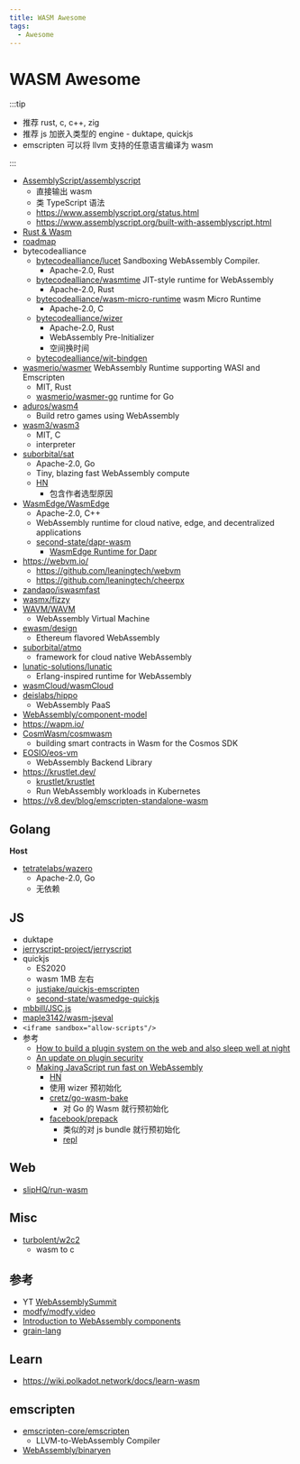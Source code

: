 ```yaml
---
title: WASM Awesome
tags:
  - Awesome
---
```


# WASM Awesome

:::tip

- 推荐 rust, c, c++, zig
- 推荐 js 加嵌入类型的 engine - duktape, quickjs
- emscripten 可以将 llvm 支持的任意语言编译为 wasm

:::

- [AssemblyScript/assemblyscript](https://github.com/AssemblyScript/assemblyscript)
  - 直接输出 wasm
  - 类 TypeScript 语法
  - https://www.assemblyscript.org/status.html
  - https://www.assemblyscript.org/built-with-assemblyscript.html
- [Rust & Wasm](https://rustwasm.github.io/book/introduction.html)
- [roadmap](https://webassembly.org/roadmap/)
- bytecodealliance
  - [bytecodealliance/lucet](https://github.com/bytecodealliance/lucet)
    Sandboxing WebAssembly Compiler.
    - Apache-2.0, Rust
  - [bytecodealliance/wasmtime](https://github.com/bytecodealliance/wasmtime)
    JIT-style runtime for WebAssembly
    - Apache-2.0, Rust
  - [bytecodealliance/wasm-micro-runtime](https://github.com/bytecodealliance/wasm-micro-runtime)
    wasm Micro Runtime
    - Apache-2.0, C
  - [bytecodealliance/wizer](https://github.com/bytecodealliance/wizer)
    - Apache-2.0, Rust
    - WebAssembly Pre-Initializer
    - 空间换时间
  - [bytecodealliance/wit-bindgen](https://github.com/bytecodealliance/wit-bindgen)
- [wasmerio/wasmer](https://github.com/wasmerio/wasmer)
  WebAssembly Runtime supporting WASI and Emscripten
  - MIT, Rust
  - [wasmerio/wasmer-go](https://github.com/wasmerio/wasmer-go)
    runtime for Go
- [aduros/wasm4](https://github.com/aduros/wasm4)
  - Build retro games using WebAssembly
- [wasm3/wasm3](https://github.com/wasm3/wasm3)
  - MIT, C
  - interpreter
- [suborbital/sat](https://github.com/suborbital/sat)
  - Apache-2.0, Go
  - Tiny, blazing fast WebAssembly compute
  - [HN](https://news.ycombinator.com/item?id=28788303)
    - 包含作者选型原因
- [WasmEdge/WasmEdge](https://github.com/WasmEdge/WasmEdge)
  - Apache-2.0, C++
  - WebAssembly runtime for cloud native, edge, and decentralized applications
  - [second-state/dapr-wasm](https://github.com/second-state/dapr-wasm)
    - [WasmEdge Runtime for Dapr](https://www.infoq.com/articles/webassembly-dapr-wasmedge/)
- https://webvm.io/
  - https://github.com/leaningtech/webvm
  - https://github.com/leaningtech/cheerpx
- [zandaqo/iswasmfast](https://github.com/zandaqo/iswasmfast)
- [wasmx/fizzy](https://github.com/wasmx/fizzy)
- [WAVM/WAVM](https://github.com/WAVM/WAVM)
  - WebAssembly Virtual Machine
- [ewasm/design](https://github.com/ewasm/design)
  - Ethereum flavored WebAssembly
- [suborbital/atmo](https://github.com/suborbital/atmo)
  - framework for cloud native WebAssembly
- [lunatic-solutions/lunatic](https://github.com/lunatic-solutions/lunatic)
  - Erlang-inspired runtime for WebAssembly
- [wasmCloud/wasmCloud](https://github.com/wasmCloud/wasmCloud)
- [deislabs/hippo](https://github.com/deislabs/hippo)
  - WebAssembly PaaS
- [WebAssembly/component-model](https://github.com/WebAssembly/component-model)
- https://wapm.io/
- [CosmWasm/cosmwasm](https://github.com/CosmWasm/cosmwasm)
  - building smart contracts in Wasm for the Cosmos SDK
- [EOSIO/eos-vm](https://github.com/EOSIO/eos-vm)
  - WebAssembly Backend Library
- https://krustlet.dev/
  - [krustlet/krustlet](https://github.com/krustlet/krustlet)
  - Run WebAssembly workloads in Kubernetes
- https://v8.dev/blog/emscripten-standalone-wasm

## Golang

**Host**

- [tetratelabs/wazero](https://github.com/tetratelabs/wazero)
  - Apache-2.0, Go
  - 无依赖

## JS

- duktape
- [jerryscript-project/jerryscript](https://github.com/jerryscript-project/jerryscript)
- quickjs
  - ES2020
  - wasm 1MB 左右
  - [justjake/quickjs-emscripten](https://github.com/justjake/quickjs-emscripten)
  - [second-state/wasmedge-quickjs](https://github.com/second-state/wasmedge-quickjs)
- [mbbill/JSC.js](https://github.com/mbbill/JSC.js)
- [maple3142/wasm-jseval](https://github.com/maple3142/wasm-jseval)
- `<iframe sandbox="allow-scripts"/>`
- 参考
  - [How to build a plugin system on the web and also sleep well at night](https://www.figma.com/blog/how-we-built-the-figma-plugin-system/)
  - [An update on plugin security](https://www.figma.com/blog/an-update-on-plugin-security/)
  - [Making JavaScript run fast on WebAssembly](https://bytecodealliance.org/articles/making-javascript-run-fast-on-webassembly)
    - [HN](https://news.ycombinator.com/item?id=27370138)
    - 使用 wizer 预初始化
    - [cretz/go-wasm-bake](https://github.com/cretz/go-wasm-bake)
      - 对 Go 的 Wasm 就行预初始化
    - [facebook/prepack](https://github.com/facebook/prepack)
      - 类似的对 js bundle 就行预初始化
      - [repl](https://prepack.io/repl.html)

## Web

- [slipHQ/run-wasm](https://github.com/slipHQ/run-wasm)

## Misc

- [turbolent/w2c2](https://github.com/turbolent/w2c2)
  - wasm to c

## 参考

- YT [WebAssemblySummit](https://www.youtube.com/c/WebAssemblySummit)
- [modfy/modfy.video](https://github.com/modfy/modfy.video)
- [Introduction to WebAssembly components](https://radu-matei.com/blog/intro-wasm-components/)
- [grain-lang](https://grain-lang.org/)

## Learn

- https://wiki.polkadot.network/docs/learn-wasm

## emscripten

- [emscripten-core/emscripten](https://github.com/emscripten-core/emscripten)
  - LLVM-to-WebAssembly Compiler
- [WebAssembly/binaryen](https://github.com/WebAssembly/binaryen)
